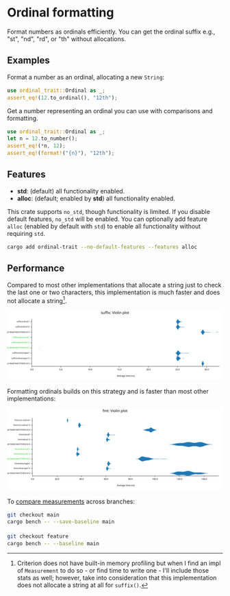 # Ordinal formatting

Format numbers as ordinals efficiently.
You can get the ordinal suffix e.g., "st", "nd", "rd", or "th" without allocations.

## Examples

Format a number as an ordinal, allocating a new `String`:

```rust
use ordinal_trait::Ordinal as _;
assert_eq!(12.to_ordinal(), "12th");
```

Get a number representing an ordinal you can use with comparisons and formatting.

```rust
use ordinal_trait::Ordinal as _;
let n = 12.to_number();
assert_eq!(*n, 12);
assert_eq!(format!("{n}"), "12th");
```

## Features

* **std**: (default) all functionality enabled.
* **alloc**: (default; enabled by **std**) all functionality enabled.

This crate supports `no_std`, though functionality is limited. If you disable default features, `no_std` will be enabled.
You can optionally add feature `alloc` (enabled by default with `std`) to enable all functionality without requiring `std`.

```bash
cargo add ordinal-trait --no-default-features --features alloc
```

## Performance

Compared to most other implementations that allocate a string just to check the last one or two characters, this implementation is much faster and does not allocate a string[^1].

![violin plot](docs/suffix_violin_plot.svg)

Formatting ordinals builds on this strategy and is faster than most other implementations:

![violin plot](docs/fmt_violin_plot.svg)

To [compare measurements](https://bheisler.github.io/criterion.rs/book/user_guide/command_line_options.html#baselines) across branches:

```bash
git checkout main
cargo bench -- --save-baseline main

git checkout feature
cargo bench -- --baseline main
```

[^1]: Criterion does not have built-in memory profiling but when I find an impl of `Measurement` to do so - or find time to write one - I'll include those stats as well; however, take into consideration that this implementation does not allocate a string at all for `suffix()`.
